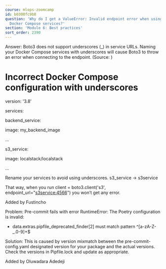 ```yaml
---
course: mlops-zoomcamp
id: b0300fc9b8
question: 'Why do I get a ValueError: Invalid endpoint error when using Boto3 with
  Docker Compose services?'
section: 'Module 6: Best practices'
sort_order: 2390
---
```


Answer: Boto3 does not support underscores (_) in service URLs. Naming your Docker Compose services with underscores will cause Boto3 to throw an error when connecting to the endpoint. (Source: )

# Incorrect Docker Compose configuration with underscores

version: '3.8'

services:

backend_service:

image: my_backend_image

...

s3_service:

image: localstack/localstack

…

Rename your services to avoid using underscores. s3_service → s3service

That way, when you run client = boto3.client('s3', endpoint_url="[s3service:4566](http://s3service:4566)") you won’t get any error.

Added by Fustincho

Problem: Pre-commit fails with error RuntimeError: The Poetry configuration is invalid:

- data.extras.pipfile_deprecated_finder[2] must match pattern ^[a-zA-Z-_.0-9]+$

Solution: This is caused by version mixmatch between the pre-commit-config.yaml designated version for your package and the actual versions. Check the versions in Pipfile.lock and update as appropriate.

Added by Oluwadara Adedeji

